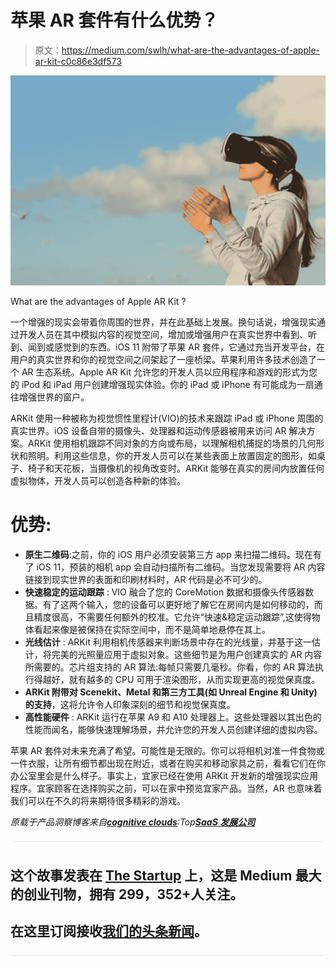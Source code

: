 # 苹果 AR 套件有什么优势？

> 原文：<https://medium.com/swlh/what-are-the-advantages-of-apple-ar-kit-c0c86e3df573>

![](img/3824dcb882f97d87b49212cb816a0e53.png)

What are the advantages of Apple AR Kit ?

一个增强的现实会带着你周围的世界，并在此基础上发展。换句话说，增强现实通过开发人员在其中模拟内容的视觉空间，增加或增强用户在真实世界中看到、听到、闻到或感觉到的东西。iOS 11 附带了苹果 AR 套件，它通过充当开发平台，在用户的真实世界和你的视觉空间之间架起了一座桥梁。苹果利用许多技术创造了一个 AR 生态系统。Apple AR Kit 允许您的开发人员以应用程序和游戏的形式为您的 iPod 和 iPad 用户创建增强现实体验。你的 iPad 或 iPhone 有可能成为一扇通往增强世界的窗户。

ARKit 使用一种被称为视觉惯性里程计(VIO)的技术来跟踪 iPad 或 iPhone 周围的真实世界。iOS 设备自带的摄像头、处理器和运动传感器被用来访问 AR 解决方案。ARKit 使用相机跟踪不同对象的方向或布局，以理解相机捕捉的场景的几何形状和照明。利用这些信息，你的开发人员可以在某些表面上放置固定的图形，如桌子、椅子和天花板，当摄像机的视角改变时。ARKit 能够在真实的房间内放置任何虚拟物体，开发人员可以创造各种新的体验。

# 优势:

*   **原生二维码**:之前，你的 iOS 用户必须安装第三方 app 来扫描二维码。现在有了 iOS 11，预装的相机 app 会自动扫描所有二维码。当您发现需要将 AR 内容链接到现实世界的表面和印刷材料时，AR 代码是必不可少的。
*   **快速稳定的运动跟踪** : VIO 融合了您的 CoreMotion 数据和摄像头传感器数据。有了这两个输入，您的设备可以更好地了解它在房间内是如何移动的，而且精度很高，不需要任何额外的校准。它允许“快速&稳定运动跟踪”,这使得物体看起来像是被保持在实际空间中，而不是简单地悬停在其上。
*   **光线估计** : ARKit 利用相机传感器来判断场景中存在的光线量，并基于这一估计，将完美的光照量应用于虚拟对象。这些细节是为用户创建真实的 AR 内容所需要的。芯片组支持的 AR 算法:每帧只需要几毫秒。你看，你的 AR 算法执行得越好，就有越多的 CPU 可用于渲染图形，从而实现更高的视觉保真度。
*   **ARKit 附带对 Scenekit、Metal 和第三方工具(如 Unreal Engine 和 Unity)的支持**，这将允许令人印象深刻的细节和视觉保真度。
*   **高性能硬件** : ARKit 运行在苹果 A9 和 A10 处理器上。这些处理器以其出色的性能而闻名，能够快速理解场景，并允许您的开发人员创建详细的虚拟内容。

苹果 AR 套件对未来充满了希望。可能性是无限的。你可以将相机对准一件食物或一件衣服，让所有细节都出现在附近，或者在购买和移动家具之前，看看它们在你办公室里会是什么样子。事实上，宜家已经在使用 ARKit 开发新的增强现实应用程序。宜家顾客在选择购买之前，可以在家中预览宜家产品。当然，AR 也意味着我们可以在不久的将来期待很多精彩的游戏。

*原载于产品洞察博客来自*[***cognitive clouds***](https://www.cognitiveclouds.com)*:Top*[***SaaS 发展公司***](https://www.cognitiveclouds.com/custom-software-development-services/saas-application-development-company)

![](img/731acf26f5d44fdc58d99a6388fe935d.png)

## 这个故事发表在 [The Startup](https://medium.com/swlh) 上，这是 Medium 最大的创业刊物，拥有 299，352+人关注。

## 在这里订阅接收[我们的头条新闻](http://growthsupply.com/the-startup-newsletter/)。

![](img/731acf26f5d44fdc58d99a6388fe935d.png)